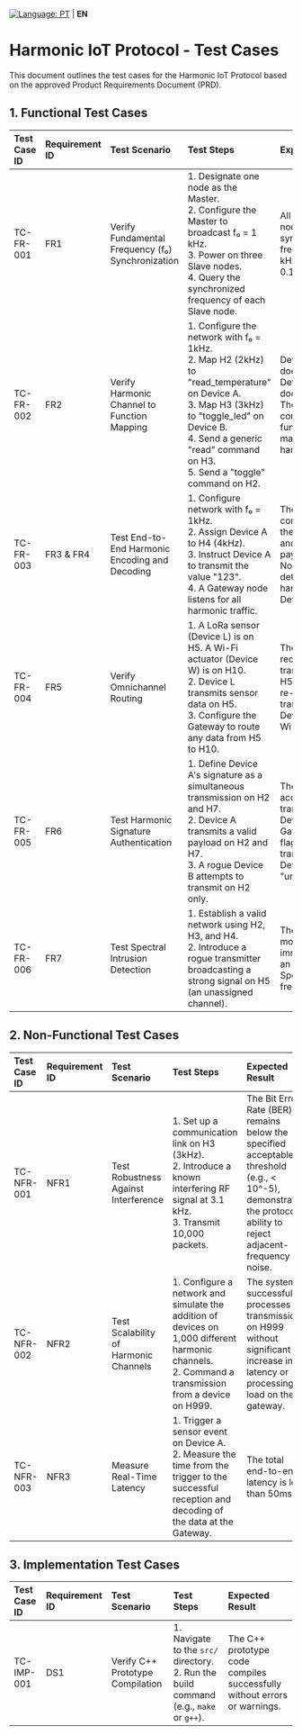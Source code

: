 [![Language: PT](https://img.shields.io/badge/lang-PT-green.svg)](../pt/Tests.md) | **EN**

# Harmonic IoT Protocol - Test Cases

This document outlines the test cases for the Harmonic IoT Protocol based on the approved Product Requirements Document (PRD).

## 1. Functional Test Cases

| Test Case ID | Requirement ID | Test Scenario | Test Steps | Expected Result |
| :--- | :--- | :--- | :--- | :--- |
| TC-FR-001 | FR1 | Verify Fundamental Frequency (f₀) Synchronization | 1. Designate one node as the Master. <br> 2. Configure the Master to broadcast f₀ = 1 kHz. <br> 3. Power on three Slave nodes. <br> 4. Query the synchronized frequency of each Slave node. | All three Slave nodes report a synchronized frequency of 1 kHz within a +/- 0.1% tolerance. |
| TC-FR-002 | FR2 | Verify Harmonic Channel to Function Mapping | 1. Configure the network with f₀ = 1kHz. <br> 2. Map H2 (2kHz) to "read_temperature" on Device A. <br> 3. Map H3 (3kHz) to "toggle_led" on Device B. <br> 4. Send a generic "read" command on H3. <br> 5. Send a "toggle" command on H2. | Device B (LED) does not respond. Device A (temp) does not respond. The system correctly isolates functions to their mapped harmonics. |
| TC-FR-003 | FR3 & FR4 | Test End-to-End Harmonic Encoding and Decoding | 1. Configure network with f₀ = 1kHz. <br> 2. Assign Device A to H4 (4kHz). <br> 3. Instruct Device A to transmit the value "123". <br> 4. A Gateway node listens for all harmonic traffic. | The Gateway correctly isolates the signal on H4 and decodes the payload as "123". No data is detected on other harmonics from Device A. |
| TC-FR-004 | FR5 | Verify Omnichannel Routing | 1. A LoRa sensor (Device L) is on H5. A Wi-Fi actuator (Device W) is on H10. <br> 2. Device L transmits sensor data on H5. <br> 3. Configure the Gateway to route any data from H5 to H10. | The Gateway receives the LoRa transmission on H5, decodes it, re-encodes it, and transmits it to Device W over Wi-Fi on H10. |
| TC-FR-005 | FR6 | Test Harmonic Signature Authentication | 1. Define Device A's signature as a simultaneous transmission on H2 and H7. <br> 2. Device A transmits a valid payload on H2 and H7. <br> 3. A rogue Device B attempts to transmit on H2 only. | The Gateway accepts the transmission from Device A. The Gateway rejects or flags the transmission from Device B as "unauthenticated". |
| TC-FR-006 | FR7 | Test Spectral Intrusion Detection | 1. Establish a valid network using H2, H3, and H4. <br> 2. Introduce a rogue transmitter broadcasting a strong signal on H5 (an unassigned channel). | The Gateway's monitoring system immediately flags an "Unauthorized Spectral Event" on frequency 5 * f₀. |

## 2. Non-Functional Test Cases

| Test Case ID | Requirement ID | Test Scenario | Test Steps | Expected Result |
| :--- | :--- | :--- | :--- | :--- |
| TC-NFR-001 | NFR1 | Test Robustness Against Interference | 1. Set up a communication link on H3 (3kHz). <br> 2. Introduce a known interfering RF signal at 3.1 kHz. <br> 3. Transmit 10,000 packets. | The Bit Error Rate (BER) remains below the specified acceptable threshold (e.g., < 10^-5), demonstrating the protocol's ability to reject adjacent-frequency noise. |
| TC-NFR-002 | NFR2 | Test Scalability of Harmonic Channels | 1. Configure a network and simulate the addition of devices on 1,000 different harmonic channels. <br> 2. Command a transmission from a device on H999. | The system successfully processes the transmission on H999 without significant increase in latency or processing load on the gateway. |
| TC-NFR-003 | NFR3 | Measure Real-Time Latency | 1. Trigger a sensor event on Device A. <br> 2. Measure the time from the trigger to the successful reception and decoding of the data at the Gateway. | The total end-to-end latency is less than 50ms. |

## 3. Implementation Test Cases

| Test Case ID | Requirement ID | Test Scenario | Test Steps | Expected Result |
| :--- | :--- | :--- | :--- | :--- |
| TC-IMP-001 | DS1 | Verify C++ Prototype Compilation | 1. Navigate to the `src/` directory. <br> 2. Run the build command (e.g., `make` or `g++`). | The C++ prototype code compiles successfully without errors or warnings. |